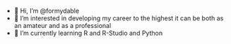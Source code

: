 - 👋 Hi, I’m @formydable
- 👀 I’m interested in developing my career to the highest it can be both as an amateur and as a professional
- 🌱 I’m currently learning R and R-Studio and Python 


<!---
formydable/formydable is a ✨ special ✨ repository because its `README.md` (this file) appears on your GitHub profile.
You can click the Preview link to take a look at your changes.
--->
